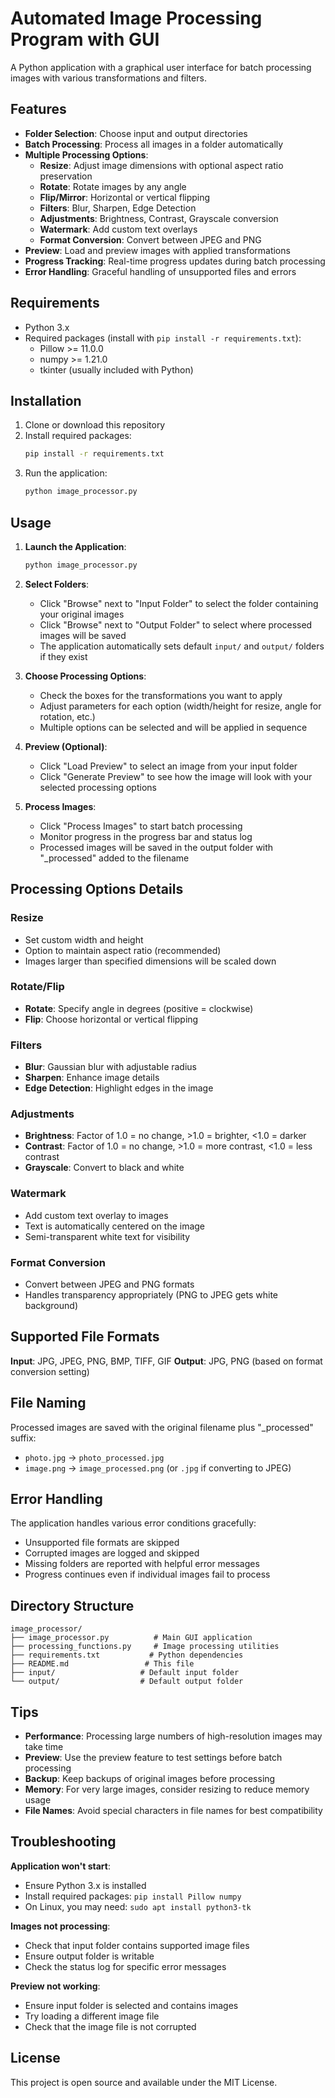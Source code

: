 # Automated Image Processing Program with GUI

A Python application with a graphical user interface for batch processing images with various transformations and filters.

## Features

- **Folder Selection**: Choose input and output directories
- **Batch Processing**: Process all images in a folder automatically
- **Multiple Processing Options**:
  - **Resize**: Adjust image dimensions with optional aspect ratio preservation
  - **Rotate**: Rotate images by any angle
  - **Flip/Mirror**: Horizontal or vertical flipping
  - **Filters**: Blur, Sharpen, Edge Detection
  - **Adjustments**: Brightness, Contrast, Grayscale conversion
  - **Watermark**: Add custom text overlays
  - **Format Conversion**: Convert between JPEG and PNG
- **Preview**: Load and preview images with applied transformations
- **Progress Tracking**: Real-time progress updates during batch processing
- **Error Handling**: Graceful handling of unsupported files and errors

## Requirements

- Python 3.x
- Required packages (install with `pip install -r requirements.txt`):
  - Pillow >= 11.0.0
  - numpy >= 1.21.0
  - tkinter (usually included with Python)

## Installation

1. Clone or download this repository
2. Install required packages:
   ```bash
   pip install -r requirements.txt
   ```
3. Run the application:
   ```bash
   python image_processor.py
   ```

## Usage

1. **Launch the Application**:
   ```bash
   python image_processor.py
   ```

2. **Select Folders**:
   - Click "Browse" next to "Input Folder" to select the folder containing your original images
   - Click "Browse" next to "Output Folder" to select where processed images will be saved
   - The application automatically sets default `input/` and `output/` folders if they exist

3. **Choose Processing Options**:
   - Check the boxes for the transformations you want to apply
   - Adjust parameters for each option (width/height for resize, angle for rotation, etc.)
   - Multiple options can be selected and will be applied in sequence

4. **Preview (Optional)**:
   - Click "Load Preview" to select an image from your input folder
   - Click "Generate Preview" to see how the image will look with your selected processing options

5. **Process Images**:
   - Click "Process Images" to start batch processing
   - Monitor progress in the progress bar and status log
   - Processed images will be saved in the output folder with "_processed" added to the filename

## Processing Options Details

### Resize
- Set custom width and height
- Option to maintain aspect ratio (recommended)
- Images larger than specified dimensions will be scaled down

### Rotate/Flip
- **Rotate**: Specify angle in degrees (positive = clockwise)
- **Flip**: Choose horizontal or vertical flipping

### Filters
- **Blur**: Gaussian blur with adjustable radius
- **Sharpen**: Enhance image details
- **Edge Detection**: Highlight edges in the image

### Adjustments
- **Brightness**: Factor of 1.0 = no change, >1.0 = brighter, <1.0 = darker
- **Contrast**: Factor of 1.0 = no change, >1.0 = more contrast, <1.0 = less contrast
- **Grayscale**: Convert to black and white

### Watermark
- Add custom text overlay to images
- Text is automatically centered on the image
- Semi-transparent white text for visibility

### Format Conversion
- Convert between JPEG and PNG formats
- Handles transparency appropriately (PNG to JPEG gets white background)

## Supported File Formats

**Input**: JPG, JPEG, PNG, BMP, TIFF, GIF
**Output**: JPG, PNG (based on format conversion setting)

## File Naming

Processed images are saved with the original filename plus "_processed" suffix:
- `photo.jpg` → `photo_processed.jpg`
- `image.png` → `image_processed.png` (or `.jpg` if converting to JPEG)

## Error Handling

The application handles various error conditions gracefully:
- Unsupported file formats are skipped
- Corrupted images are logged and skipped
- Missing folders are reported with helpful error messages
- Progress continues even if individual images fail to process

## Directory Structure

```
image_processor/
├── image_processor.py          # Main GUI application
├── processing_functions.py     # Image processing utilities
├── requirements.txt           # Python dependencies
├── README.md                 # This file
├── input/                   # Default input folder
└── output/                  # Default output folder
```

## Tips

- **Performance**: Processing large numbers of high-resolution images may take time
- **Preview**: Use the preview feature to test settings before batch processing
- **Backup**: Keep backups of original images before processing
- **Memory**: For very large images, consider resizing to reduce memory usage
- **File Names**: Avoid special characters in file names for best compatibility

## Troubleshooting

**Application won't start**: 
- Ensure Python 3.x is installed
- Install required packages: `pip install Pillow numpy`
- On Linux, you may need: `sudo apt install python3-tk`

**Images not processing**:
- Check that input folder contains supported image files
- Ensure output folder is writable
- Check the status log for specific error messages

**Preview not working**:
- Ensure input folder is selected and contains images
- Try loading a different image file
- Check that the image file is not corrupted

## License

This project is open source and available under the MIT License.